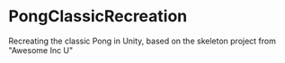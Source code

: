 # PongClassicRecreation
Recreating the classic Pong in Unity, based on the skeleton project from "Awesome Inc U"
